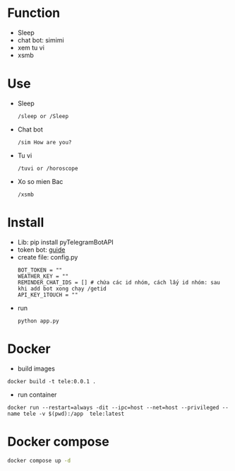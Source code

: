 # Function
- Sleep
- chat bot: simimi
- xem tu vi
- xsmb
# Use
- Sleep
  ```
  /sleep or /Sleep
  ```
- Chat bot
  ```
  /sim How are you?
  ```
- Tu vi
  ```
  /tuvi or /horoscope
  ```
- Xo so mien Bac
  ```
  /xsmb
  ```
# Install
- Lib: pip install pyTelegramBotAPI
- token bot: [guide](https://help.ladipage.vn/form-data/cac-buoc-cai-dat-luu-data/luu-data-ve-telegram/huong-dan-tao-token-va-group-id-o-telegram)
- create file: config.py
  ```
  BOT_TOKEN = ""
  WEATHER_KEY = ""
  REMINDER_CHAT_IDS = [] # chứa các id nhóm, cách lấy id nhóm: sau khi add bot xong chạy /getid
  API_KEY_1TOUCH = "" 
  ```
- run
  ```
  python app.py
  ```

# Docker
- build images
```
docker build -t tele:0.0.1 .
```
- run container
```
docker run --restart=always -dit --ipc=host --net=host --privileged --name tele -v $(pwd):/app  tele:latest
```

# Docker compose
```sh
docker compose up -d
```